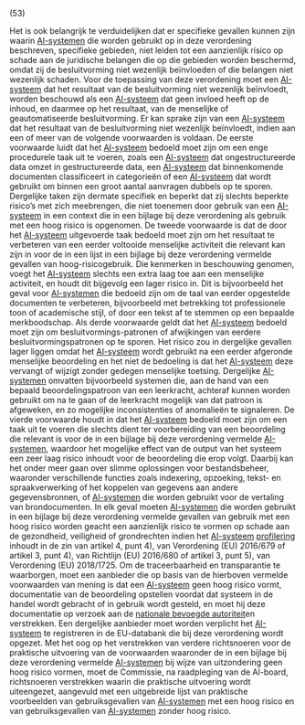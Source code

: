 (53)

Het is ook belangrijk te verduidelijken dat er specifieke gevallen kunnen zijn waarin [AI-systemen](a3.md#^ai-systeem) die worden gebruikt op in deze verordening beschreven, specifieke gebieden, niet leiden tot een aanzienlijk risico op schade aan de juridische belangen die op die gebieden worden beschermd, omdat zij de besluitvorming niet wezenlijk beïnvloeden of die belangen niet wezenlijk schaden. Voor de toepassing van deze verordening moet een [AI-systeem](a3.md#^ai-systeem) dat het resultaat van de besluitvorming niet wezenlijk beïnvloedt, worden beschouwd als een [AI-systeem](a3.md#^ai-systeem) dat geen invloed heeft op de inhoud, en daarmee op het resultaat, van de menselijke of geautomatiseerde besluitvorming. Er kan sprake zijn van een [AI-systeem](a3.md#^ai-systeem) dat het resultaat van de besluitvorming niet wezenlijk beïnvloedt, indien aan een of meer van de volgende voorwaarden is voldaan. De eerste voorwaarde luidt dat het [AI-systeem](a3.md#^ai-systeem) bedoeld moet zijn om een enge procedurele taak uit te voeren, zoals een [AI-systeem](a3.md#^ai-systeem) dat ongestructureerde data omzet in gestructureerde data, een [AI-systeem](a3.md#^ai-systeem) dat binnenkomende documenten classificeert in categorieën of een [AI-systeem](a3.md#^ai-systeem) dat wordt gebruikt om binnen een groot aantal aanvragen dubbels op te sporen. Dergelijke taken zijn dermate specifiek en beperkt dat zij slechts beperkte risico’s met zich meebrengen, die niet toenemen door gebruik van een [AI-systeem](a3.md#^ai-systeem) in een context die in een bijlage bij deze verordening als gebruik met een hoog risico is opgenomen. De tweede voorwaarde is dat de door het [AI-systeem](a3.md#^ai-systeem) uitgevoerde taak bedoeld moet zijn om het resultaat te verbeteren van een eerder voltooide menselijke activiteit die relevant kan zijn in voor de in een lijst in een bijlage bij deze verordening vermelde gevallen van hoog-risicogebruik. Die kenmerken in beschouwing genomen, voegt het [AI-systeem](a3.md#^ai-systeem) slechts een extra laag toe aan een menselijke activiteit, en houdt dit bijgevolg een lager risico in. Dit is bijvoorbeeld het geval voor [AI-systemen](a3.md#^ai-systeem) die bedoeld zijn om de taal van eerder opgestelde documenten te verbeteren, bijvoorbeeld met betrekking tot professionele toon of academische stijl, of door een tekst af te stemmen op een bepaalde merkboodschap. Als derde voorwaarde geldt dat het [AI-systeem](a3.md#^ai-systeem) bedoeld moet zijn om besluitvormings-patronen of afwijkingen van eerdere besluitvormingspatronen op te sporen. Het risico zou in dergelijke gevallen lager liggen omdat het [AI-systeem](a3.md#^ai-systeem) wordt gebruikt na een eerder afgeronde menselijke beoordeling en het niet de bedoeling is dat het [AI-systeem](a3.md#^ai-systeem) deze vervangt of wijzigt zonder gedegen menselijke toetsing. Dergelijke [AI-systemen](a3.md#^ai-systeem) omvatten bijvoorbeeld systemen die, aan de hand van een bepaald beoordelingspatroon van een leerkracht, achteraf kunnen worden gebruikt om na te gaan of de leerkracht mogelijk van dat patroon is afgeweken, en zo mogelijke inconsistenties of anomalieën te signaleren. De vierde voorwaarde houdt in dat het [AI-systeem](a3.md#^ai-systeem) bedoeld moet zijn om een taak uit te voeren die slechts dient ter voorbereiding van een beoordeling die relevant is voor de in een bijlage bij deze verordening vermelde [AI-systemen](a3.md#^ai-systeem), waardoor het mogelijke effect van de output van het systeem een zeer laag risico inhoudt voor de beoordeling die erop volgt. Daarbij kan het onder meer gaan over slimme oplossingen voor bestandsbeheer, waaronder verschillende functies zoals indexering, opzoeking, tekst- en spraakverwerking of het koppelen van gegevens aan andere gegevensbronnen, of [AI-systemen](a3.md#^ai-systeem) die worden gebruikt voor de vertaling van brondocumenten. In elk geval moeten [AI-systemen](a3.md#^ai-systeem) die worden gebruikt in een bijlage bij deze verordening vermelde gevallen van gebruik met een hoog risico worden geacht een aanzienlijk risico te vormen op schade aan de gezondheid, veiligheid of grondrechten indien het [AI-systeem](a3.md#^ai-systeem) [profilering](a3.md#^profil) inhoudt in de zin van artikel 4, punt 4), van Verordening (EU) 2016/679 of artikel 3, punt 4), van Richtlijn (EU) 2016/680 of artikel 3, punt 5), van Verordening (EU) 2018/1725. Om de traceerbaarheid en transparantie te waarborgen, moet een aanbieder die op basis van de hierboven vermelde voorwaarden van mening is dat een [AI-systeem](a3.md#^ai-systeem) geen hoog risico vormt, documentatie van de beoordeling opstellen voordat dat systeem in de handel wordt gebracht of in gebruik wordt gesteld, en moet hij deze documentatie op verzoek aan de [nationale bevoegde autoriteit](a3.md#^natbau)en verstrekken. Een dergelijke aanbieder moet worden verplicht het [AI-systeem](a3.md#^ai-systeem) te registreren in de EU-databank die bij deze verordening wordt opgezet. Met het oog op het verstrekken van verdere richtsnoeren voor de praktische uitvoering van de voorwaarden waaronder de in een bijlage bij deze verordening vermelde [AI-systemen](a3.md#^ai-systeem) bij wijze van uitzondering geen hoog risico vormen, moet de Commissie, na raadpleging van de AI-board, richtsnoeren verstrekken waarin die praktische uitvoering wordt uiteengezet, aangevuld met een uitgebreide lijst van praktische voorbeelden van gebruiksgevallen van [AI-systemen](a3.md#^ai-systeem) met een hoog risico en van gebruiksgevallen van [AI-systemen](a3.md#^ai-systeem) zonder hoog risico.
